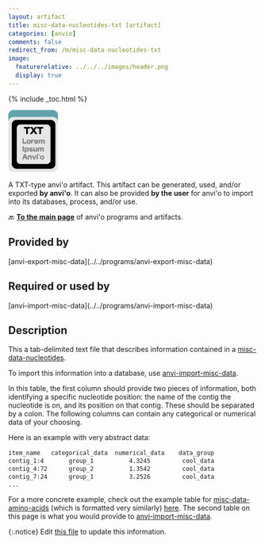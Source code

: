```yaml
---
layout: artifact
title: misc-data-nucleotides-txt [artifact]
categories: [anvio]
comments: false
redirect_from: /m/misc-data-nucleotides-txt
image:
  featurerelative: ../../../images/header.png
  display: true
---
```



{% include _toc.html %}


<img src="../../images/icons/TXT.png" alt="TXT" style="width:100px; border:none" />

A TXT-type anvi'o artifact. This artifact can be generated, used, and/or exported **by anvi'o**. It can also be provided **by the user** for anvi'o to import into its databases, process, and/or use.

🔙 **[To the main page](../../)** of anvi'o programs and artifacts.

## Provided by


<p style="text-align: left" markdown="1"><span class="artifact-p">[anvi-export-misc-data](../../programs/anvi-export-misc-data)</span></p>


## Required or used by


<p style="text-align: left" markdown="1"><span class="artifact-r">[anvi-import-misc-data](../../programs/anvi-import-misc-data)</span></p>


## Description

This a tab-delimited text file that describes information contained in a <span class="artifact-n">[misc-data-nucleotides](/help/main/artifacts/misc-data-nucleotides)</span>. 

To import this information into a database, use <span class="artifact-p">[anvi-import-misc-data](/help/main/programs/anvi-import-misc-data)</span>. 

In this table, the first column should provide two pieces of information, both identifying a specific nucleotide position: the name of the contig the nucleotide is on, and its position on that contig. These should be separated by a colon. The following columns can contain any categorical or numerical data of your choosing.

Here is an example with very abstract data:

    item_name   categorical_data  numerical_data    data_group
    contig_1:4       group_1          4.3245         cool_data 
    contig_4:72      group_2          1.3542         cool_data
    contig_7:24      group_1          3.2526         cool_data
    ...

For a more concrete example, check out the example table for <span class="artifact-n">[misc-data-amino-acids](/help/main/artifacts/misc-data-amino-acids)</span> (which is formatted very similarly)  [here](http://merenlab.org/2020/07/22/interacdome/#6-storing-the-per-residue-binding-frequencies-into-the-contigs-database). The second table on this page is what you would provide to <span class="artifact-p">[anvi-import-misc-data](/help/main/programs/anvi-import-misc-data)</span>. 


{:.notice}
Edit [this file](https://github.com/merenlab/anvio/tree/master/anvio/docs/artifacts/misc-data-nucleotides-txt.md) to update this information.

